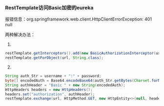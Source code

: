 ### RestTemplate访问Basic加密的eureka

报错信息：org.springframework.web.client.HttpClientErrorException: 401 null

两种解决办法：

1.

```java
restTemplate.getInterceptors().add(new BasicAuthorizationInterceptor(username, password));
restTemplate.getForObject(url, String.class);
```

2.

```java
String auth_Str = username + ":" + password;
byte[] encodedAuth = Base64.encodeBase64(auth_Str.getBytes(Charset.forName("US-ASCII")));
String authHeader = "Basic " + new String(encodedAuth);
HttpHeaders headers = new HttpHeaders();
headers.set("authorization", authHeader);
restTemplate.exchange(url, HttpMethod.GET, new HttpEntity<>(null, headers),String.class).getBody();
```